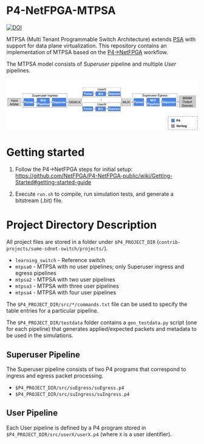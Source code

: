 # P4-NetFPGA-MTPSA

[![DOI](https://zenodo.org/badge/DOI/10.1145/3426744.3431329.svg)](https://dl.acm.org/doi/10.1145/3426744.3431329)

MTPSA (Multi Tenant Programmable Switch Architecture) extends [PSA](https://p4.org/p4-spec/docs/PSA-v1.1.0.html) with support for data plane virtualization. This repository contains an implementation of MTPSA based on the [P4->NetFPGA](https://github.com/NetFPGA/P4-NetFPGA-public/wiki) workflow.

The MTPSA model consists of *Superuser* pipeline and multiple *User* pipelines.

![MTPSA](./docs/arch.png)


# Getting started

1. Follow the P4->NetFPGA steps for initial setup: https://github.com/NetFPGA/P4-NetFPGA-public/wiki/Getting-Started#getting-started-guide

2. Execute `run.sh` to compile, run simulation tests, and generate a bitstream (.bit) file.

# Project Directory Description

All project files are stored in a folder under `$P4_PROJECT_DIR` (`contrib-projects/sume-sdnet-switch/projects/`).

- `learning_switch` - Reference switch
- `mtpsa0` - MTPSA with no user pipelines; only Superuser ingress and egress pipelines
- `mtpsa2` - MTPSA with two user pipelines
- `mtpsa3` - MTPSA with three user pipelines
- `mtpsa4` - MTPSA with four user pipelines

The `$P4_PROJECT_DIR/src/*/commands.txt` file can be used to specify the table entries for a particular pipeline.

The `$P4_PROJECT_DIR/testdata` folder contains a `gen_testdata.py` script (one for each pipeline)
that generates applied/expected packets and metadata to be used in the simulations.

## Superuser Pipeline

The Superuser pipeline consists of two P4 programs that correspond to ingress and egress packet processing.

- `$P4_PROJECT_DIR/src/suEgress/suEgress.p4`
- `$P4_PROJECT_DIR/src/suIngress/suIngress.p4`

## User Pipeline

Each User pipeline is defined by a P4 program stored in `$P4_PROJECT_DIR/src/userX/userX.p4` (where `X` is a user identifier).
